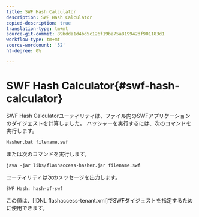 ```yaml
---
title: SWF Hash Calculator
description: SWF Hash Calculator
copied-description: true
translation-type: tm+mt
source-git-commit: 89bdda1d4bd5c126f19ba75a819942df901183d1
workflow-type: tm+mt
source-wordcount: '52'
ht-degree: 0%

---
```



# SWF Hash Calculator{#swf-hash-calculator}

SWF Hash Calculatorユーティリティは、ファイル内のSWFアプリケーションのダイジェストを計算しました。 ハッシャーを実行するには、次のコマンドを実行します。

```
Hasher.bat filename.swf
```

または次のコマンドを実行します。

```
java -jar libs/flashaccess-hasher.jar filename.swf
```

ユーティリティは次のメッセージを出力します。

```
SWF Hash: hash-of-swf
```

この値は、[!DNL flashaccess-tenant.xml]でSWFダイジェストを指定するために使用できます。
